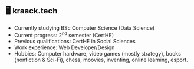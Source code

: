 ## 🖥️ kraack.tech 
- Currently studying BSc Computer Science (Data Science)
- Current progress: 2<sup>nd</sup> semester (CertHE)
- Previous qualifications: CertHE in Social Sciences
- Work experience: Web Developer/Design
- Hobbies: Computer hardware, video games (mostly strategy), books (nonfiction & Sci-Fi), chess, moovies, inventing, online learning, esport.

<!--
**kris-e2u/kris-e2u** is a ✨ _special_ ✨ repository because its `README.md` (this file) appears on your GitHub profile.

<!--
**kraack-tech/kraack-tech** is a ✨ _special_ ✨ repository because its `README.md` (this file) appears on your GitHub profile.

Here are some ideas to get you started:

- 🔭 I’m currently working on ...
- 🌱 I’m currently learning ...
- 👯 I’m looking to collaborate on ...
- 🤔 I’m looking for help with ...
- 💬 Ask me about ...
- 📫 How to reach me: ...
- 😄 Pronouns: ...
- ⚡ Fun fact: ...
-->
